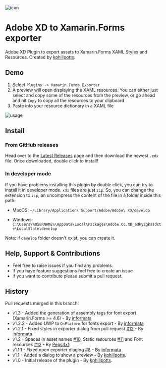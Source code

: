 ![icon](/src/images/Icon96.png)

# Adobe XD to Xamarin.Forms exporter

Adobe XD Plugin to export assets to Xamarin.Forms XAML Styles and Resources. Created by [kphillpotts](https://github.com/kphillpotts/XDtoXF).

## Demo

1. Select `Plugins -> Xamarin.Forms Exporter`
2. A preview will open displaying the XAML resources.  You can either just select and copy some of the resources from the preview, or go ahead and hit `Copy` to copy all the resources to your clipboard
3. Paste into your resource dictionary in a XAML file

![usage](/design/Usage.gif)

## Install

### From GitHub releases

Head over to the [Latest Releases](https://github.com/informata/XDtoXF/releases) page and then download the newest `.xdx` file. Once downloaded, double click to install!

### In developer mode

If you have problems installing this plugin by double click, you can try to install it in developer mode. `xdx` files are just `zip`. So, you can change the extension to `zip`, an uncompress the content of the file in a folder inside this path:

* MacOS:
    ```~/Library/Application\ Support/Adobe/Adobe\ XD/develop```

* Windows:
    ```C:\Users\%USERNAME%\AppData\Local\Packages\Adobe.CC.XD_adky2gkssdxte\LocalState\develop```

Note: if `develop` folder doesn't exist, you can create it.

## Help, Support & Contributions

* Feel free to raise issues if you find any problems.  
* If you have feature suggestions feel free to create an issue
* If you want to contribute please submit a pull request.

## History

Pull requests merged in this branch:

* v1.3 - Added the generation of assembly tags for font export (Xamarin.Forms >= 4.6) - By [informata](https://github.com/informata/XDtoXF/tree/v1.3-new-fonts-xf-v4.6)
* v1.2.2 - Added UWP to `OnPlatorm` for fonts export - By [informata](https://github.com/informata/XDtoXF/tree/v1.2.2-add-uwp-font)
* v1.2.1 - Fixed styles in exporter dialog from pull request [#12](https://github.com/kphillpotts/XDtoXF/pull/12) - By [informata](https://github.com/informata/XDtoXF/tree/v1.2.1-fixed-exporter-styles)
* v1.2 - Spaces in asset names [#10](https://github.com/kphillpotts/XDtoXF/pull/10), Static resources [#11](https://github.com/kphillpotts/XDtoXF/pull/11) and Font resources [#12](https://github.com/kphillpotts/XDtoXF/pull/12) - By [Pepsi1x1](https://github.com/Pepsi1x1/XDtoXF/tree/fontResources)
* v1.1.1 - Fixed open exporter diaglog [#8](https://github.com/kphillpotts/XDtoXF/pull/8) - By [informata](https://github.com/informata/XDtoXF/tree/v1.1.1-fixed-exporter-dialog)
* v1.1 - Added a dialog to show a preview - By [kphillpotts](https://github.com/kphillpotts/XDtoXF).
* v1.0 - Initial release of the plugin - By [kphillpotts](https://github.com/kphillpotts/XDtoXF).
